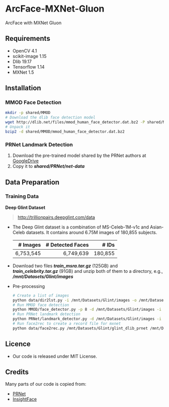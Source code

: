 # ArcFace-MXNet-Gluon
ArcFace with MXNet Gluon
## Requirements
+ OpenCV 4.1
+ scikit-image 1.15
+ Dlib 19.17
+ Tensorflow 1.14
+ MXNet 1.5
## Installation
### MMOD Face Detection
```bash
mkdir -p shared/MMOD                    
# Download the dlib face detection model
wget http://dlib.net/files/mmod_human_face_detector.dat.bz2 -P shared/MMOD
# Unpack it
bzip2 -d shared/MMOD/mmod_human_face_detector.dat.bz2
```
### PRNet Landmark Detection
1. Download the pre-trained model shared by the PRNet authors
 at [GoogleDrive](https://drive.google.com/file/d/1UoE-XuW1SDLUjZmJPkIZ1MLxvQFgmTFH/view?usp=sharing)
2. Copy it to **_shared/PRNet/net-data_**

## Data Preparation
### Training Data
**Deep Glint Dataset**
> http://trillionpairs.deepglint.com/data

+ The Deep Glint dataset is a combination of MS-Celeb-1M-v1c and Asian-Celeb datasets.
It contains around 6.75M images of 180,855 subjects.

  |# Images |# Detected Faces|# IDs|
  |--------:|---------------:|----:|
  |6,753,545|6,749,639|180,855|
+ Download two files **_train_msra.tar.gz_** (125GB) and **_train_celebrity.tar.gz_** (91GB)
and unzip both of them to a directory, e.g., **_/mnt/Datasets/Glint/images_**
+ Pre-processing
  ```bash
  # Create a list of images
  python data/dir2lst.py -i /mnt/Datasets/Glint/images -o /mnt/Datasets/Glint/glint.lst
  # Run MMOD face detection
  python MMOD/face_detector.py -p 8 -d /mnt/Datasets/Glint/images -i /mnt/Datasets/Glint/glint.lst
  # Run PRNet landmark detection
  python PRNet/landmark_detector.py -d /mnt/Datasets/Glint/images -i /mnt/Datasets/Glint/glint_dlib.lst
  # Run face2rec to create a record file for mxnet
  python data/face2rec.py /mnt/Datasets/Glint/glint_dlib_prnet /mnt/Datasets/Glint/images --pack-label --num-thread 8
  ```
## Licence
+ Our code is released under MIT License.
## Credits
Many parts of our code is copied from:
+ [PRNet](https://github.com/YadiraF/PRNet)
+ [InsightFace](https://github.com/deepinsight/insightface)